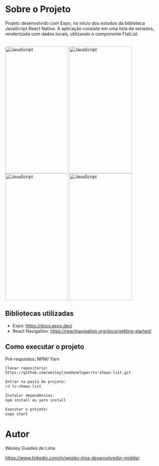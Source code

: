 # Sobre o Projeto

Projeto desenvolvido com Expo, no início dos estudos da biblioteca JavaScript React Native. A aplicação consiste em uma lista de seriados, renderizada com dados locais, utilizando o componente FlatList.

<div style="display: inline_block"><br>
    <img align="center" height=405 width=200 alt="JavaScript" src="https://github.com/wesleylimadeveloper/tv-shows-list/blob/master/assets/screenshot(1).jpg" />
    <img align="center" height=405 width=200 alt="JavaScript" src="https://github.com/wesleylimadeveloper/tv-shows-list/blob/master/assets/screenshot(2).jpg" />
    <img align="center" height=405 width=200 alt="JavaScript" src="https://github.com/wesleylimadeveloper/tv-shows-list/blob/master/assets/screenshot(3).jpg" />
    <img align="center" height=405 width=200 alt="JavaScript" src="https://github.com/wesleylimadeveloper/tv-shows-list/blob/master/assets/screenshot(4).jpg" />
</div>

## Bibliotecas utilizadas

- Expo: https://docs.expo.dev/
- React Navigation: https://reactnavigation.org/docs/getting-started/

## Como executar o projeto

Pré-requisitos: NPM/ Yarn

```Bash
Clonar repositório:
https://github.com/wesleylimadeveloper/tv-shows-list.git

Entrar na pasta do projeto:
cd tv-shows-list

Instalar dependências:
npm install ou yarn install

Executar o projeto:
expo start
```

# Autor

Wesley Guedes de Lima

https://www.linkedin.com/in/wesley-lima-desenvolvedor-mobile/
